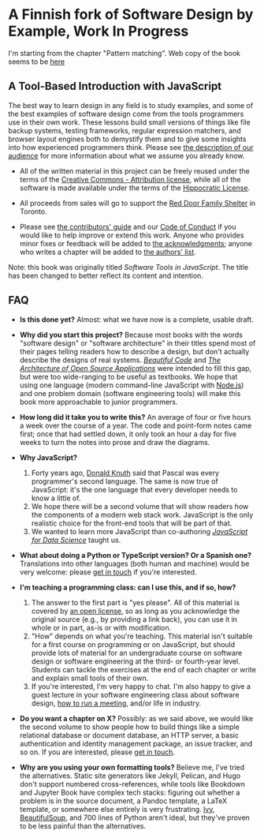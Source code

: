 # A Finnish fork of Software Design by Example, Work In Progress

I'm starting from the chapter "Pattern matching".
Web copy of the book seems to be [here](https://third-bit.com/sdxjs/pattern-matching/)


## A Tool-Based Introduction with JavaScript

The best way to learn design in any field is to study examples,
and some of the best examples of software design come from the tools programmers use in their own work.
These lessons build small versions of things like file backup systems,
testing frameworks,
regular expression matchers,
and browser layout engines
both to demystify them and
to give some insights into how experienced programmers think.
Please see [the description of our audience](https://stjs.tech/#who-is-our-audience)
for more information about what we assume you already know.

-   All of the written material in this project can be freely reused
    under the terms of the [Creative Commons - Attribution license](https://stjs.tech/license/#writing),
    while all of the software is made available under the terms of the [Hippocratic License](https://stjs.tech/license/#software).

-   All proceeds from sales will go to support the [Red Door Family Shelter](https://www.reddoorshelter.ca/) in Toronto.

-   Please see [the contributors' guide](https://stjs.tech/contributing/)
    and our [Code of Conduct](https://stjs.tech/conduct/)
    if you would like to help improve or extend this work.
    Anyone who provides minor fixes or feedback will be added to
    [the acknowledgments](https://stjs.tech/#who-helped-us-and-inspired-us);
    anyone who writes a chapter will be added to [the authors' list](https://stjs.tech/authors/).

Note: this book was originally titled *Software Tools in JavaScript*.
The title has been changed to better reflect its content and intention.

## FAQ

-   **Is this done yet?**
    Almost: what we have now is a complete, usable draft.

-   **Why did you start this project?**
    Because most books with the words "software design" or "software architecture" in their titles
    spend most of their pages telling readers how to describe a design,
    but don't actually describe the designs of real systems.
    *[Beautiful Code](https://www.oreilly.com/library/view/beautiful-code/9780596510046/)*
    and *[The Architecture of Open Source Applications](http://aosabook.org)*
    were intended to fill this gap,
    but were too wide-ranging to be useful as textbooks.
    We hope that using one language (modern command-line JavaScript with [Node.js](https://nodejs.org/))
    and one problem domain (software engineering tools)
    will make this book more approachable to junior programmers.

-   **How long did it take you to write this?**
    An average of four or five hours a week over the course of a year.
    The code and point-form notes came first;
    once that had settled down,
    it only took an hour a day for five weeks to turn the notes into prose
    and draw the diagrams.

-   **Why JavaScript?**
    1.  Forty years ago, [Donald Knuth](https://en.wikipedia.org/wiki/Donald_Knuth) said that
        Pascal was every programmer's second language.
        The same is now true of JavaScript:
        it's the one language that every developer needs to know a little of.
    2.  We hope there will be a second volume
        that will show readers how the components of a modern web stack work.
        JavaScript is the only realistic choice for the front-end tools that will be part of that.
    3.  We wanted to learn more JavaScript than
        co-authoring *[JavaScript for Data Science](https://js4ds.org/)* taught us.

-   **What about doing a Python or TypeScript version? Or a Spanish one?**
    Translations into other languages (both human and machine) would be very welcome:
    please [get in touch](mailto:gvwilson@third-bit.com) if you're interested.

-   **I'm teaching a programming class: can I use this, and if so, how?**
    1.  The answer to the first part is "yes please".
        All of this material is covered by [an open license](https://stjs.tech/license/),
        so as long as you acknowledge the original source (e.g., by providing a link back),
        you can use it in whole or in part,
        as-is or with modification.
    2.  "How" depends on what you're teaching.
        This material isn't suitable for a first course on programming or on JavaScript,
        but should provide lots of material for an undergraduate course on software design or software engineering
        at the third- or fourth-year level.
        Students can tackle the exercises at the end of each chapter
        or write and explain small tools of their own.
    3.  If you're interested, I'm very happy to chat.
        I'm also happy to give a guest lecture in your software engineering class
	about software design,
	[how to run a meeting](https://www.youtube.com/watch?v=PtewOjRy-1U),
	and/or life in industry.

-   **Do you want a chapter on X?**
    Possibly:
    as we said above,
    we would like the second volume to show people how to build things like
    a simple relational database or document database,
    an HTTP server,
    a basic authentication and identity management package,
    an issue tracker,
    and so on.
    If you are interested, please [get in touch](mailto:gvwilson@third-bit.com).

-   **Why are you using your own formatting tools?**
    Believe me, I've tried the alternatives.
    Static site generators like Jekyll, Pelican, and Hugo don't support numbered cross-references,
    while tools like Bookdown and Jupyter Book have complex tech stacks:
    figuring out whether a problem is in the source document,
    a Pandoc template,
    a LaTeX template,
    or somewhere else entirely is very frustrating.
    [Ivy](http://www.dmulholl.com/docs/ivy/main/),
    [BeautifulSoup](https://beautiful-soup-4.readthedocs.io/en/latest/),
    and 700 lines of Python aren't ideal,
    but they've proven to be less painful than the alternatives.
